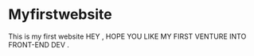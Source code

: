 # Myfirstwebsite
This is my first website
HEY , HOPE YOU LIKE MY FIRST VENTURE INTO FRONT-END DEV . 
